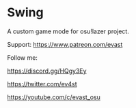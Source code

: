 # Swing
A custom game mode for osu!lazer project.

Support:
https://www.patreon.com/evast

Follow me:

https://discord.gg/HQgy3Ey

https://twitter.com/ev4st

https://youtube.com/c/evast_osu
